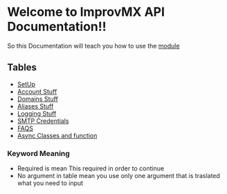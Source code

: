 # Welcome to ImprovMX API Documentation!!

So this Documentation will teach you how to use the [module](https://pypi.org/project/improvmxpy)

## Tables
- [SetUp](./setup.md)
- [Account Stuff](./account.md)
- [Domains Stuff](./domain.md)
- [Aliases Stuff](./aliases.md)
- [Logging Stuff](./logging.md)
- [SMTP Credentials](./smtp.md)
- [FAQS](./faqs.md)
- [Async Classes and function](./async.md)
### Keyword Meaning
- Required is mean This required in order to continue
- No argument in table mean you use only one argument that is traslated what you need to input